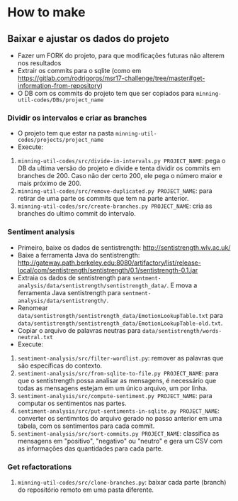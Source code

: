 # How to make

## Baixar e ajustar os dados do projeto

- Fazer um FORK do projeto, para que modificações futuras não alterem nos resultados
- Extrair os commits para o sqlite (como em <https://gitlab.com/rodrigorgs/msr17-challenge/tree/master#get-information-from-repository>)
- O DB com os commits do projeto tem que ser copiados para `minning-util-codes/DBs/project_name`

### Dividir os intervalos e criar as branches

- O projeto tem que estar na pasta `minning-util-codes/projects/project_name`
- Execute:
1. `minning-util-codes/src/divide-in-intervals.py PROJECT_NAME`: pega o DB da ultima versão do projeto e divide e tenta dividir os commits em branches de 200. Caso não der certo 200, ele pega o número maior e mais próximo de 200.
2. `minning-util-codes/src/remove-duplicated.py PROJECT_NAME`: para retirar de uma parte os commits que tem na parte anterior.
3. `minning-util-codes/src/create-branches.py PROJECT_NAME`: cria as branches do ultimo commit do intervalo.

### Sentiment analysis

- Primeiro, baixe os dados de sentistrength: http://sentistrength.wlv.ac.uk/
- Baixe a ferramenta Java do sentistrength: http://gateway.path.berkeley.edu:8080/artifactory/list/release-local/com/sentistrength/sentistrength/0.1/sentistrength-0.1.jar
- Extraia os dados de sentistrength para `sentment-analysis/data/sentistrength/sentistrength_data/`. E mova a ferramenta Java sentistrength para `sentment-analysis/data/sentistrength/`.
- Renomear `data/sentistrength/sentistrength_data/EmotionLookupTable.txt` para `data/sentistrength/sentistrength_data/EmotionLookupTable-old.txt`.
- Copiar o arquivo de palavras neutras para `data/sentistrength/words-neutral.txt`
- Execute:
1. `sentiment-analysis/src/filter-wordlist.py`: remover as palavras que são específicas do contexto.
2. `sentiment-analysis/src/from-sqlite-to-file.py PROJECT_NAME`: para que o sentistrength possa analisar as mensagens, é necessário que todas as mensagens estejam em um único arquivo, um por linha.
3. `sentiment-analysis/src/compute-sentiment.py PROJECT_NAME`: para computar os sentimentos nas partes.
4. `sentiment-analysis/src/put-sentiments-in-sqlite.py PROJECT_NAME`: converter os sentimntos do arquivo gerado no passo anterior em uma tabela, com os sentimentos para cada commit.
5. `sentiment-analysis/src/sort-commits.py PROJECT_NAME`: classifica as mensagens em "positivo", "negativo" ou "neutro" e gera um CSV com as informações das quantidades para cada parte.

### Get refactorations

1. `minning-util-codes/src/clone-branches.py`: baixar cada parte (branch) do repositório remoto em uma pasta diferente.